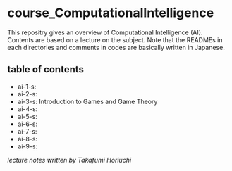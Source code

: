 # course_ComputationalIntelligence  
This repositry gives an overview of Computational Intelligence (AI). Contents are based on a lecture on the subject. Note that the READMEs in each directories and comments in codes are basically written in Japanese.  


## table of contents
- ai-1-s: 
- ai-2-s: 
- ai-3-s: Introduction to Games and Game Theory
- ai-4-s: 
- ai-5-s: 
- ai-6-s: 
- ai-7-s: 
- ai-8-s: 
- ai-9-s: 


*lecture notes written by Takafumi Horiuchi*
